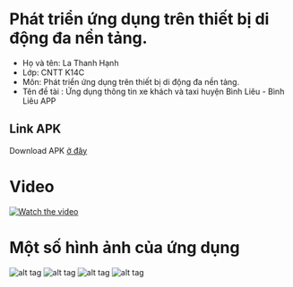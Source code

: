# Phát triển ứng dụng trên thiết bị di động đa nền tảng.
- Họ và tên: La Thanh Hạnh
- Lớp: CNTT K14C
- Môn: Phát triển ứng dụng trên thiết bị di động đa nền tảng.
- Tên đề tài : Ứng dụng thông tin xe khách và taxi huyện Bình Liêu - Bình Liêu APP
## Link APK
Download APK [ở đây](http://lathanhhanh.tk/binhlieuappv3.apk)
# Video
[![Watch the video](https://img.youtube.com/vi/GOG7232LYlc/maxresdefault.jpg)](https://youtu.be/GOG7232LYlc)
# Một số hình ảnh của ứng dụng
![alt tag](https://scontent.fhan5-6.fna.fbcdn.net/v/t1.0-9/72195731_1015787845435137_4779516237795295232_n.jpg?_nc_cat=109&_nc_oc=AQlesDDzzy9lKI1mXsNfY3MlipMCT6rPkhHDLjv7d23yrrVeWgrmgm_Ta7bPfrW8l78&_nc_ht=scontent.fhan5-6.fna&oh=361e086961e23a34aac7fc40e2e07149&oe=5E19D05B)
![alt tag](https://scontent.fhan5-6.fna.fbcdn.net/v/t1.0-9/72306941_1015787785435143_5425692585714778112_n.jpg?_nc_cat=109&_nc_oc=AQlRGWl1DOpCLjTdj-Onrz7jCYOgybIH8D2XhE4w7f3inpn2qQOYRCeAlArvnHEDUDg&_nc_ht=scontent.fhan5-6.fna&oh=cc23a78cc68c37343cd4fde0d678b25c&oe=5E18465A)
![alt tag](https://scontent.fhan5-2.fna.fbcdn.net/v/t1.0-9/72466414_1015787788768476_467274454481764352_n.jpg?_nc_cat=102&_nc_oc=AQl-cB-Q1OLJ3ZrDMaG42263BGZFUtS8d5f9QJe79lsi7wlZbbOg3KsFDnJ29Ldsgt8&_nc_ht=scontent.fhan5-2.fna&oh=b958b81e6e1979d9e854381230af6f88&oe=5E2E50BB)
![alt tag](https://scontent.fhan5-6.fna.fbcdn.net/v/t1.0-9/73372255_1015787795435142_5673019991146889216_n.jpg?_nc_cat=110&_nc_oc=AQmJey3BINVqtAo1sbSJdAfXw2WQst94UvMX-4p6M9fIduci94OLJp3YHVXJ011Zrs0&_nc_ht=scontent.fhan5-6.fna&oh=1717eb20313c94f5635106e4ee19f7af&oe=5E656AA3)
